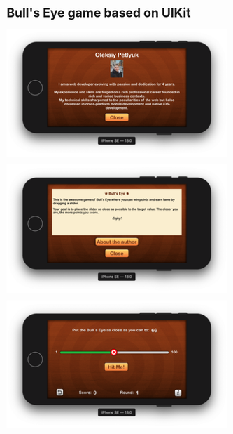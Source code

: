#  Bull's Eye game based on UIKit

![Home](screenshots/screen_1.png)

![About](screenshots/screen_2.png)

![About Author](screenshots/screen_3.png)
